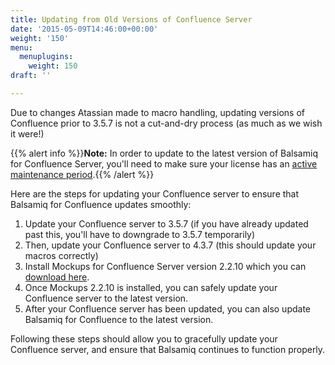 ```yaml
---
title: Updating from Old Versions of Confluence Server
date: '2015-05-09T14:46:00+00:00'
weight: '150'
menu:
  menuplugins:
    weight: 150
draft: ''

---
```


Due to changes Atassian made to macro handling, updating versions of Confluence prior to 3.5.7 is not a cut-and-dry process (as much as we wish it were!)

{{% alert info %}}**Note:** In order to update to the latest version of Balsamiq for Confluence Server, you'll need to make sure your license has an [active maintenance period](/sales/maintenance/).{{% /alert %}}

Here are the steps for updating your Confluence server to ensure that Balsamiq for Confluence updates smoothly:

1. Update your Confluence server to 3.5.7 (if you have already updated past this, you'll have to downgrade to 3.5.7 temporarily)
2. Then, update your Confluence server to 4.3.7 (this should update your macros correctly)
3. Install Mockups for Confluence Server version 2.2.10 which you can [download here](https://marketplace.atlassian.com/plugins/com.balsamiq.confluence.plugins.mockups/versions).
4. Once Mockups 2.2.10 is installed, you can safely update your Confluence server to the latest version.
5. After your Confluence server has been updated, you can also update Balsamiq for Confluence to the latest version.

Following these steps should allow you to gracefully update your Confluence server, and ensure that Balsamiq continues to function properly.
